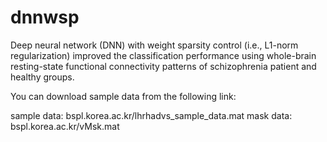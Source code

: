 # dnnwsp
Deep neural network (DNN) with weight sparsity control (i.e., L1-norm regularization) improved the classification performance using whole-brain resting-state functional connectivity patterns of schizophrenia patient and healthy groups.


You can download sample data from the following link: 

sample data: bspl.korea.ac.kr/lhrhadvs_sample_data.mat
mask data: bspl.korea.ac.kr/vMsk.mat

